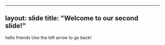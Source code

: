  ---
layout: slide
title: "Welcome to our second slide!"
---
hello friends
Use the left arrow to go back!
